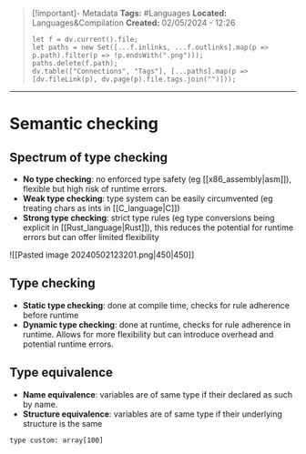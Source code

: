 > [!important]- Metadata
> **Tags:** #Languages 
> **Located:** Languages&Compilation
> **Created:** 02/05/2024 - 12:26
> ```dataviewjs
> let f = dv.current().file;
> let paths = new Set([...f.inlinks, ...f.outlinks].map(p => p.path).filter(p => !p.endsWith(".png")));
> paths.delete(f.path);
> dv.table(["Connections", "Tags"], [...paths].map(p => [dv.fileLink(p), dv.page(p).file.tags.join("")]));
> ```

___
# Semantic checking

## Spectrum of type checking
- **No type checking**: no enforced type safety (eg [[x86_assembly|asm]]), flexible but high risk of runtime errors.
- **Weak type checking**: type system can be easily circumvented (eg treating chars as ints in [[C_language|C]])
- **Strong type checking**: strict type rules (eg type conversions being explicit in [[Rust_language|Rust]]), this  reduces the potential for runtime errors but can offer limited flexibility

![[Pasted image 20240502123201.png|450|450]]
## Type checking 
- **Static type checking**: done at compile time, checks for rule adherence before runtime
- **Dynamic type checking**: done at runtime, checks for rule adherence in runtime. Allows for more flexibility but can introduce overhead and potential runtime errors.

## Type equivalence
- **Name equivalence**: variables are of same type if their declared as such by name.
- **Structure equivalence**: variables are of same type if their underlying structure is the same 

```
type custom: array[100] 
```

